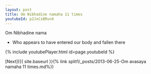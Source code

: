 ```yaml
---
layout: post
title: Om Nibhadine namaha 11 times
youtubeId: p2JxCsBRvn4
---
```

 
 
Om Nibhadine nama 
 
 -  Who appears to have entered our body and fallen there 
 
  
 
  
 
 
 
 
 
 


{% include youtubePlayer.html id=page.youtubeId %}
 
[Next]({{ site.baseurl }}{% link  split1/_posts/2013-06-25-Om avasaya namaha 11 times.md%})
 
